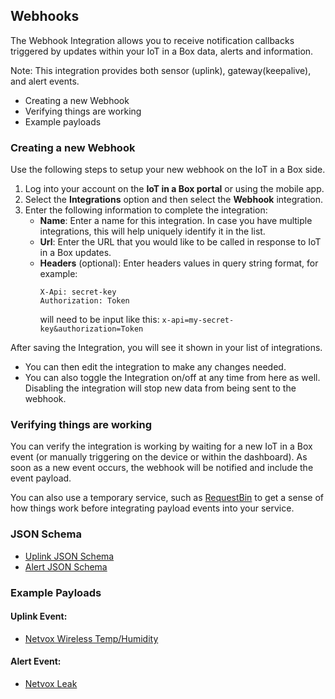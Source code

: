## Webhooks

The Webhook Integration allows you to receive notification callbacks triggered by updates within your IoT in a Box data, alerts and information.

Note: This integration provides both sensor (uplink), gateway(keepalive), and alert events.

- Creating a new Webhook
- Verifying things are working
- Example payloads

### Creating a new Webhook
Use the following steps to setup your new webhook on the IoT in a Box side.

1. Log into your account on the **IoT in a Box portal** or using the mobile app.
2. Select the **Integrations** option and then select the **Webhook** integration.
3. Enter the following information to complete the integration:
    - **Name**: Enter a name for this integration. In case you have multiple integrations, this will help uniquely identify it in the list.
    - **Url**: Enter the URL that you would like to be called in response to IoT in a Box updates.
    - **Headers** (optional): Enter headers values in query string format, for example: 
      ```
      X-Api: secret-key
      Authorization: Token 
      ```
      will need to be input like this: `x-api=my-secret-key&authorization=Token`

After saving the Integration, you will see it shown in your list of integrations.

- You can then edit the integration to make any changes needed.
- You can also toggle the Integration on/off at any time from here as well. Disabling the integration will stop new data from being sent to the webhook.

### Verifying things are working

You can verify the integration is working by waiting for a new IoT in a Box event (or manually triggering on the device or within the dashboard). As soon as a new event occurs, the webhook will be notified and include the event payload.

You can also use a temporary service, such as [RequestBin](https://requestvin.herokuapp.com/) to get a sense of how things work before integrating payload events into your service.

### JSON Schema
- [Uplink JSON Schema](https://github.com/myDevicesIoT/integrations-docs/blob/master/docs/webhook/schema/uplink-schema.json)
- [Alert JSON Schema](https://github.com/myDevicesIoT/integrations-docs/blob/master/docs/webhook/schema/alert-schema.json)

### Example Payloads

 #### Uplink Event:
  - [Netvox Wireless Temp/Humidity](https://github.com/myDevicesIoT/integrations-docs/blob/master/docs/webhook/uplink-sample.json)
 #### Alert Event:
  - [Netvox Leak](https://github.com/myDevicesIoT/integrations-docs/blob/master/docs/webhook/alert-sample.json)
